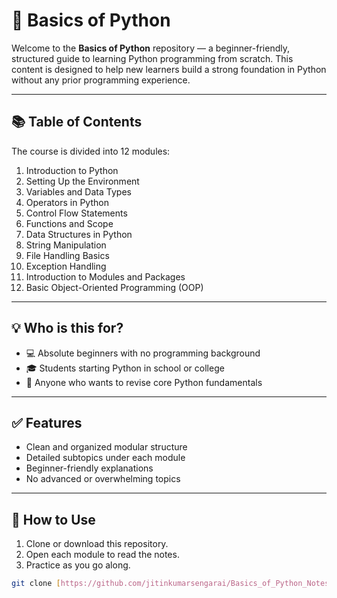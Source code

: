 # 🐍 Basics of Python

Welcome to the **Basics of Python** repository — a beginner-friendly, structured guide to learning Python programming from scratch. This content is designed to help new learners build a strong foundation in Python without any prior programming experience.

---

## 📚 Table of Contents

The course is divided into 12 modules:

1. Introduction to Python  
2. Setting Up the Environment  
3. Variables and Data Types  
4. Operators in Python  
5. Control Flow Statements  
6. Functions and Scope  
7. Data Structures in Python  
8. String Manipulation  
9. File Handling Basics  
10. Exception Handling  
11. Introduction to Modules and Packages  
12. Basic Object-Oriented Programming (OOP)

---

## 💡 Who is this for?

- 💻 Absolute beginners with no programming background  
- 🎓 Students starting Python in school or college  
- 🔁 Anyone who wants to revise core Python fundamentals

---

## ✅ Features

- Clean and organized modular structure  
- Detailed subtopics under each module  
- Beginner-friendly explanations  
- No advanced or overwhelming topics

---

## 📌 How to Use

1. Clone or download this repository.  
2. Open each module to read the notes.  
3. Practice as you go along.

```bash
git clone [https://github.com/jitinkumarsengarai/Basics_of_Python_Notes]
